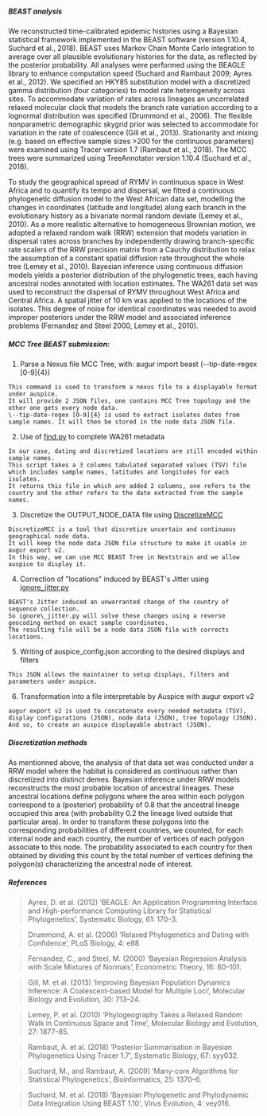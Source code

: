 ##### BEAST analysis

We reconstructed time-calibrated epidemic histories using a Bayesian statistical framework implemented in the BEAST software (version 1.10.4, Suchard et al., 2018). BEAST uses Markov Chain Monte Carlo integration to average over all plausible evolutionary histories for the data, as reflected by the posterior probability. All analyses were performed using the BEAGLE library to enhance computation speed (Suchard and Rambaut 2009; Ayres et al., 2012). We specified an HKY85 substitution model with a discretized gamma distribution (four categories) to model rate heterogeneity across sites. To accommodate variation of rates across lineages an uncorrelated relaxed molecular clock that models the branch rate variation according to a lognormal distribution was specified (Drummond et al., 2006). The flexible nonparametric demographic skygrid prior was selected to accommodate for variation in the rate of coalescence (Gill et al., 2013). Stationarity and mixing (e.g. based on effective sample sizes >200 for the continuous parameters) were examined using Tracer version 1.7 (Rambaut et al., 2018). The MCC trees were summarized using TreeAnnotator version 1.10.4 (Suchard et al., 2018). 

To study the geographical spread of RYMV in continuous space in West Africa and to quantify its tempo and dispersal, we fitted a continuous phylogenetic diffusion model to the West African data set, modelling the changes in coordinates (latitude and longitude) along each branch in the evolutionary history as a bivariate normal random deviate (Lemey et al., 2010). As a more realistic alternative to homogeneous Brownian motion, we adopted a relaxed random walk (RRW) extension that models variation in dispersal rates across branches by independently drawing branch-specific rate scalers of the RRW precision matrix from a Cauchy distribution to relax the assumption of a constant spatial diffusion rate throughout the whole tree (Lemey et al., 2010). Bayesian inference using continuous diffusion models yields a posterior distribution of the phylogenetic trees, each having ancestral nodes annotated with location estimates. The WA261 data set was used to reconstruct the dispersal of RYMV throughout West Africa and Central Africa. A spatial jitter of 10 km was applied to the locations of the isolates. This degree of noise for identical coordinates was needed to avoid improper posteriors under the RRW model and associated inference problems (Fernandez and Steel 2000, Lemey et al., 2010). 

##### MCC Tree BEAST submission:

1. Parse a Nexus file MCC Tree, with: augur import beast (--tip-date-regex \[0\-9\]{4})
```
This command is used to transform a nexus file to a displayable format under auspice.
It will provide 2 JSON files, one contains MCC Tree topology and the other one gets every node data. 
\--tip-date-regex [0-9]{4} is used to extract isolates dates from sample names. It will then be stored in the node data JSON file.
```
2. Use of [find.py](https://github.com/KelianP/StageM1/blob/dcb8a101f88024d7ec72cbd2e97f4fc3b36ab774/data/find.py) to complete WA261 metadata
```
In our case, dating and discretized locations are still encoded within sample names.
This script takes a 3 columns tabulated separated values (TSV) file which includes sample names, latitudes and longitudes for each isolates.
It returns this file in which are added 2 columns, one refers to the country and the other refers to the date extracted from the sample names.
```
3. Discretize the OUTPUT_NODE_DATA file using [DiscretizeMCC](https://github.com/KelianP/StageM1/blob/dcb8a101f88024d7ec72cbd2e97f4fc3b36ab774/scripts/Discretize_MCC.py)
```
DiscretizeMCC is a tool that discretize uncertain and continuous geographical node data.
It will keep the node data JSON file structure to make it usable in augur export v2.
In this way, we can use MCC BEAST Tree in Nextstrain and we allow auspice to display it.
```
4. Correction of "locations" induced by BEAST's Jitter using [ignore\_jitter.py](https://github.com/KelianP/StageM1/blob/dcb8a101f88024d7ec72cbd2e97f4fc3b36ab774/scripts/ignore_jitter.py)
```
BEAST's Jitter induced an unwarranted change of the country of sequence collection.
So ignore\_jitter.py will solve these changes using a reverse geocoding method on exact sample coordinates.
The resulting file will be a node data JSON file with corrects locations.
```
5. Writing of auspice\_config.json according to the desired displays and filters
```
This JSON allows the maintainer to setup displays, filters and parameters under auspice.
```
6. Transformation into a file interpretable by Auspice with augur export v2
```
augur export v2 is used to concatenate every needed metadata (TSV), display configurations (JSON), node data (JSON), tree topology (JSON).
And so, to create an auspice displayable abstract (JSON).
```
##### Discretization methods

As mentionned above, the analysis of that data set was conducted under a RRW model
where the habitat is considered as continuous rather than discretized into distinct
demes. Bayesian inference under RRW models reconstructs the most probable location of
ancestral lineages. These ancestral locations define polygons where the area within
each polygon correspond to a (posterior) probability of 0.8 that the ancestral lineage
occupied this area (with probability 0.2 the lineage lived outside that particular
area). In order to transform these polygons into the corresponding probabilities of
different countries, we counted, for each internal node and each country, the number
of vertices of each polygon associate to this node. The probability associated to
each country for then obtained by dividing this count by the total number of vertices
defining the polygon(s) characterizing the ancestral node of interest.

##### References

>Ayres, D. et al. (2012) ‘BEAGLE: An Application Programming Interface and High-performance Computing Library for Statistical Phylogenetics’, Systematic Biology, 61: 170–3.

>Drummond, A. et al. (2006) ‘Relaxed Phylogenetics and Dating with Confidence’, PLoS Biology, 4: e88

>Fernandez, C., and Steel, M. (2000) ‘Bayesian Regression Analysis with Scale Mixtures of Normals’, Econometric Theory, 16: 80–101.

>Gill, M. et al. (2013) ‘Improving Bayesian Population Dynamics Inference: A Coalescent-based Model for Multiple Loci’, Molecular Biology and Evolution, 30: 713–24.

>Lemey, P. et al. (2010) ‘Phylogeography Takes a Relaxed Random Walk in Continuous Space and Time’, Molecular Biology and Evolution, 27: 1877–85.

>Rambaut, A. et al. (2018) ‘Posterior Summarisation in Bayesian Phylogenetics Using Tracer 1.7’, Systematic Biology, 67: syy032.

>Suchard, M., and Rambaut, A. (2009) ‘Many-core Algorithms for Statistical Phylogenetics’, Bioinformatics, 25: 1370–6.

>Suchard, M. et al. (2018) ‘Bayesian Phylogenetic and Phylodynamic Data Integration Using BEAST 1.10’, Virus Evolution, 4: vey016.

